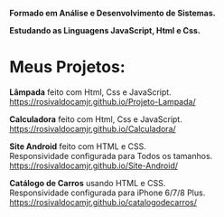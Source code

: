 **Formado em Análise e Desenvolvimento de Sistemas.**

**Estudando as Linguagens JavaScript, Html e Css.**

# Meus Projetos:

**Lâmpada** feito com Html, Css e JavaScript.<br>
https://rosivaldocamjr.github.io/Projeto-Lampada/

**Calculadora** feito com Html, Css e JavaScript.<br>
https://rosivaldocamjr.github.io/Calculadora/

**Site Android** feito com HTML e CSS.<br>
Responsividade configurada para Todos os tamanhos.<br>
https://rosivaldocamjr.github.io/Site-Android/

**Catálogo de Carros** usando HTML e CSS.<br>
Responsividade configurada para iPhone 6/7/8 Plus.<br>
https://rosivaldocamjr.github.io/catalogodecarros/
